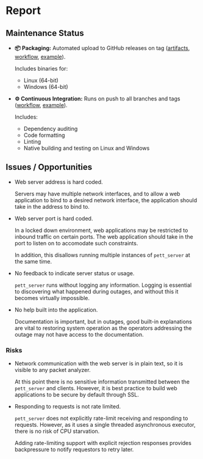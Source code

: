 # Report

## Maintenance Status

* **📦 Packaging:** Automated upload to GitHub releases on tag ([artifacts], [workflow][publish_workflow], [example][publish_example]).

    Includes binaries for:

    - Linux (64-bit)
    - Windows (64-bit)

* **⚙️ Continuous Integration:** Runs on push to all branches and tags ([workflow][ci_workflow], [example][ci_example]).

    Includes:

    - Dependency auditing
    - Code formatting
    - Linting
    - Native building and testing on Linux and Windows

## Issues / Opportunities

* Web server address is hard coded.

    Servers may have multiple network interfaces, and to allow a web application to bind to a desired network interface, the application should take in the address to bind to.

* Web server port is hard coded.

    In a locked down environment, web applications may be restricted to inbound traffic on certain ports. The web application should take in the port to listen on to accomodate such constraints.

    In addition, this disallows running multiple instances of `pett_server` at the same time.

* No feedback to indicate server status or usage.

    `pett_server` runs without logging any information. Logging is essential to discovering what happened during outages, and without this it becomes virtually impossible.

* No help built into the application.

    Documentation is important, but in outages, good built-in explanations are vital to restoring system operation as the operators addressing the outage may not have access to the documentation.

### Risks

* Network communication with the web server is in plain text, so it is visible to any packet analyzer.

    At this point there is no sensitive information transmitted between the `pett_server` and clients. However, it is best practice to build web applications to be secure by default through SSL.

* Responding to requests is not rate limited.

    `pett_server` does not explicitly rate-limit receiving and responding to requests. However, as it uses a single threaded asynchronous executor, there is no risk of CPU starvation.

    Adding rate-limiting support with explicit rejection responses provides backpressure to notify requestors to retry later.

[artifacts]: https://github.com/azriel91/myob_interview/releases
[ci_example]: https://github.com/azriel91/myob_interview/actions/runs/134912478
[ci_workflow]: https://github.com/azriel91/myob_interview/blob/master/.github/workflows/ci.yml
[publish_example]: https://github.com/azriel91/myob_interview/actions/runs/134913539
[publish_workflow]: https://github.com/azriel91/myob_interview/blob/master/.github/workflows/publish.yml

